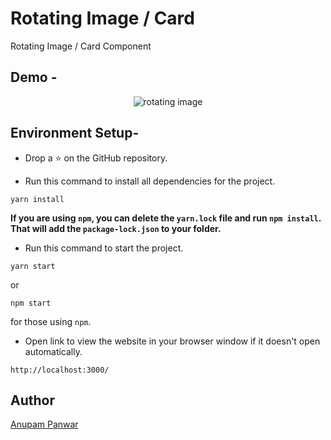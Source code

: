 # Rotating Image / Card
Rotating Image / Card Component

## Demo -

<div align="center">

![rotating image](https://user-images.githubusercontent.com/65714751/125827616-22e66788-123a-4cbb-a614-2990989df621.gif)

</div>

## Environment Setup-

* Drop a :star: on the GitHub repository.  

* Run this command to install all dependencies for the project.
```
yarn install
```  
**If you are using `npm`, you can delete the `yarn.lock` file and run `npm install`. That will add the `package-lock.json` to your folder.**  

* Run this command to start the project.
```
yarn start
```  
or 
```
npm start
```  
for those using `npm`.  

* Open link to view the website in your browser window if it doesn't open automatically.
```
http://localhost:3000/
```  

## Author

[Anupam Panwar](https://github.com/Anupam-Panwar)


